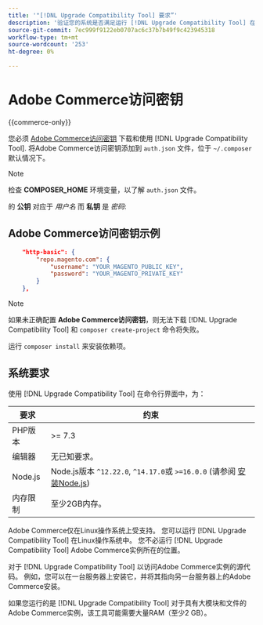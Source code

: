 ```yaml
---
title: '"[!DNL Upgrade Compatibility Tool] 要求”'
description: '验证您的系统是否满足运行 [!DNL Upgrade Compatibility Tool] 在命令行界面中。Adobe Commerce项目 '
source-git-commit: 7ec999f9122eb0707ac6c37b7b49f9c423945318
workflow-type: tm+mt
source-wordcount: '253'
ht-degree: 0%

---
```



# Adobe Commerce访问密钥

{{commerce-only}}

您必须 [Adobe Commerce访问密钥](https://devdocs.magento.com/marketplace/sellers/profile-information.html#access-keys) 下载和使用 [!DNL Upgrade Compatibility Tool]. 将Adobe Commerce访问密钥添加到 `auth.json` 文件，位于 `~/.composer` 默认情况下。

>[!NOTE]
>
>检查 **COMPOSER_HOME** 环境变量，以了解 `auth.json` 文件。

的 **公钥** 对应于 _用户名_ 而 **私钥** 是 _密码_:

## Adobe Commerce访问密钥示例

```json
    "http-basic": {
        "repo.magento.com": {
            "username": "YOUR_MAGENTO_PUBLIC_KEY",
            "password": "YOUR_MAGENTO_PRIVATE_KEY"
        }
    },
```

>[!NOTE]
>
> 如果未正确配置 **Adobe Commerce访问密钥**，则无法下载 [!DNL Upgrade Compatibility Tool] 和 `composer create-project` 命令将失败。

运行 `composer install` 来安装依赖项。

## 系统要求

使用 [!DNL Upgrade Compatibility Tool] 在命令行界面中，为：

| **要求** | **约束** |
|----------------|-----------------|
| PHP版本 | >= 7.3 |
| 编辑器 | 无已知要求。 |
| Node.js | Node.js版本 `^12.22.0`, `^14.17.0`或 `>=16.0.0` (请参阅 [安装Node.js](https://nodejs.dev/learn/how-to-install-nodejs)) |
| 内存限制 | 至少2GB内存。 |

Adobe Commerce仅在Linux操作系统上受支持。 您可以运行 [!DNL Upgrade Compatibility Tool] 在Linux操作系统中。 您不必运行 [!DNL Upgrade Compatibility Tool] Adobe Commerce实例所在的位置。

对于 [!DNL Upgrade Compatibility Tool] 以访问Adobe Commerce实例的源代码。 例如，您可以在一台服务器上安装它，并将其指向另一台服务器上的Adobe Commerce安装。

如果您运行的是 [!DNL Upgrade Compatibility Tool] 对于具有大模块和文件的Adobe Commerce实例，该工具可能需要大量RAM（至少2 GB）。
